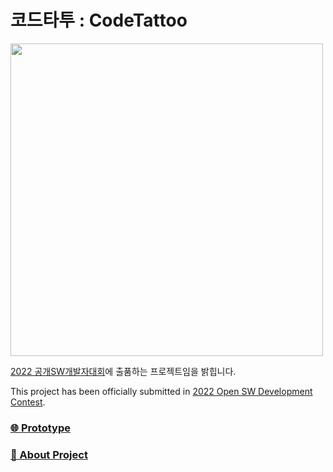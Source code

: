# 코드타투 : CodeTattoo
<img src="https://user-images.githubusercontent.com/24891555/182070581-23c06bf7-0e51-4e19-8a96-564450bb1793.png" width=500>


[2022 공개SW개발자대회](https://www.oss.kr/dev_competition)에 출품하는 프로젝트임을 밝힙니다.

This project has been officially submitted in [2022 Open SW Development Contest](https://www.oss.kr/dev_competition).

### [🌐 Prototype](http://www.codetattoo.shop)

### [🚀 About Project](https://elfin-bottle-d20.notion.site/c0f37f92019e4b2da83548d6ad638917)
